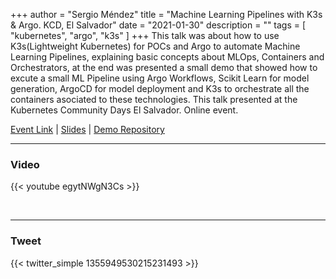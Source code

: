 +++
author = "Sergio Méndez"
title = "Machine Learning Pipelines with K3s & Argo. KCD, El Salvador"
date = "2021-01-30"
description = ""
tags = [
    "kubernetes",
    "argo",
    "k3s"
]
+++
This talk was about how to use K3s(Lightweight Kubernetes) for POCs and Argo to automate Machine Learning Pipelines, explaining basic concepts about MLOps, Containers and Orchestrators, at the end was presented a small demo that showed how to excute a small ML Pipeline using Argo Workflows, Scikit Learn for model generation, ArgoCD for model deployment and K3s to orchestrate all the containers asociated to these technologies. This talk presented at the Kubernetes Community Days El Salvador. Online event.

[Event Link](https://community.cncf.io/events/details/cncf-san-salvador-presents-kubernetes-community-day-el-salvador/) | 
[Slides](https://b.link/KCDSVArgoK3s) | 
[Demo Repository](https://github.com/sergioarmgpl/mlops-argo-k3s)
<!--more-->
---

### Video

{{< youtube egytNWgN3Cs >}}

<br>

---

### Tweet

{{< twitter_simple 1355949530215231493 >}}

<br>